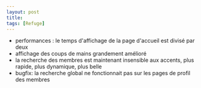 ```yaml
---
layout: post
title:
tags: [Refuge]
---
```


- performances : le temps d'affichage de la page d'accueil est divisé par deux
- affichage des coups de mains grandement amélioré
- la recherche des membres est maintenant insensible aux accents, plus rapide, plus dynamique, plus belle
- bugfix: la recherche global ne fonctionnait pas sur les pages de profil des membres
